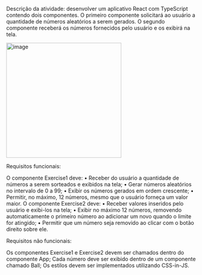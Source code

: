 
Descrição da atividade: desenvolver um aplicativo React com TypeScript contendo dois componentes. O primeiro 
componente solicitará ao usuário a quantidade de números aleatórios a serem gerados. O segundo componente 
receberá os números fornecidos pelo usuário e os exibirá na tela. 

<img width="305" alt="image" src="https://github.com/user-attachments/assets/59408de2-4933-4e1d-8978-bb5d9f50eea3" />

Requisitos funcionais: 

O componente Exercise1 deve: 
• Receber do usuário a quantidade de números a serem sorteados e exibidos na tela; 
• Gerar números aleatórios no intervalo de 0 a 99; 
• Exibir os números gerados em ordem crescente; 
• Permitir, no máximo, 12 números, mesmo que o usuário forneça um valor maior. 
O componente Exercise2 deve: 
• Receber valores inseridos pelo usuário e exibi-los na tela; 
• Exibir no máximo 12 números, removendo automaticamente o primeiro número ao adicionar um 
novo quando o limite for atingido; 
• Permitir que um número seja removido ao clicar com o botão direito sobre ele. 

Requisitos não funcionais: 

Os componentes Exercise1 e Exercise2 devem ser chamados dentro do 
componente App; 
Cada número deve ser exibido dentro de um componente chamado Ball; 
Os estilos devem ser implementados utilizando CSS-in-JS. 
